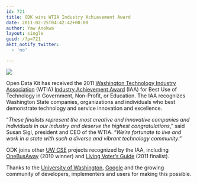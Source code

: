 ```yaml
---
id: 721
title: ODK wins WTIA Industry Achievement Award
date: 2011-02-25T04:42:42+00:00
author: Yaw Anokwa
layout: single
guid: /?p=721
aktt_notify_twitter:
  - 'no'

---
```

![](/assets/wp-content/uploads/2011/03/wtia-ceremony.jpg)

Open Data Kit has received the 2011 [Washington Technology Industry Association](http://www.washingtontechnology.org/) (WTIA) [Industry Achievement Award](http://www.washingtontechnology.org/IAA) (IAA) for Best Use of Technology in Government, Non-Profit, or Education. The IAA recognizes Washington State companies, organizations and individuals who best demonstrate technology and service innovation and excellence.

“_These finalists represent the most creative and innovative companies and individuals in our industry and deserve the highest congratulations_,” said Susan Sigl, president and CEO of the WTIA. “_We&#8217;re fortunate to live and work in a state with such a diverse and vibrant technology community_.”

ODK joins other [UW CSE](http://cs.washington.edu) projects recognized by the IAA, including [OneBusAway](http://onebusaway.org) (2010 winner) and [Living Voter&#8217;s Guide](http://www.livingvotersguide.org) (2011 finalist).

Thanks to the [University of Washington](http://www.washington.edu), [Google](http://google.com/) and the growing community of developers, implementers and users for making this possible.
